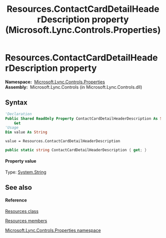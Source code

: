﻿---
title: Resources.ContactCardDetailHeaderDescription property  (Microsoft.Lync.Controls.Properties)
TOCTitle: 'ContactCardDetailHeaderDescription property '
ms:assetid: P:Microsoft.Lync.Controls.Properties.Resources.ContactCardDetailHeaderDescription_DI_3_UC_OCS14MrefLyncWPF
ms:mtpsurl: https://msdn.microsoft.com/en-us/library/microsoft.lync.controls.properties.resources.contactcarddetailheaderdescription_di_3_uc_ocs14mreflyncwpf(v=office.15)
ms:contentKeyID: 48593957
ms.date: 07/28/2014
mtps_version: v=office.15
f1_keywords:
- Microsoft.Lync.Controls.Properties.Resources.ContactCardDetailHeaderDescription
dev_langs:
- CSharp
- JScript
- VB
- other
---

# Resources.ContactCardDetailHeaderDescription property

**Namespace:**  [Microsoft.Lync.Controls.Properties](microsoft-lync-controls-properties-namespace_1.md)  
**Assembly:**  Microsoft.Lync.Controls (in Microsoft.Lync.Controls.dll)

## Syntax

``` vb
'Declaration
Public Shared ReadOnly Property ContactCardDetailHeaderDescription As String
    Get
'Usage
Dim value As String

value = Resources.ContactCardDetailHeaderDescription
```

``` csharp
public static string ContactCardDetailHeaderDescription { get; }
```

#### Property value

Type: [System.String](http://msdn2.microsoft.com/en-us/library/s1wwdcbf)  

## See also

#### Reference

[Resources class](resources-class-microsoft-lync-controls-properties_1.md)

[Resources members](resources-members-microsoft-lync-controls-properties_1.md)

[Microsoft.Lync.Controls.Properties namespace](microsoft-lync-controls-properties-namespace_1.md)

